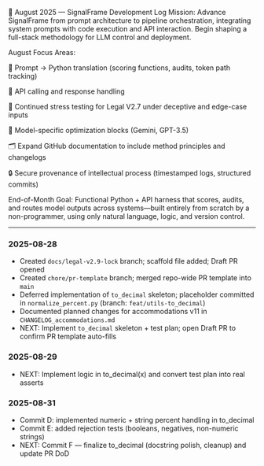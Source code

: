 📅 August 2025 — SignalFrame Development Log
Mission:
Advance SignalFrame from prompt architecture to pipeline orchestration, integrating system prompts with code execution and API interaction. Begin shaping a full-stack methodology for LLM control and deployment.

August Focus Areas:

🧠 Prompt → Python translation (scoring functions, audits, token path tracking)

🔌 API calling and response handling

🧪 Continued stress testing for Legal V2.7 under deceptive and edge-case inputs

🧭 Model-specific optimization blocks (Gemini, GPT-3.5)

🗂️ Expand GitHub documentation to include method principles and changelogs

🔒 Secure provenance of intellectual process (timestamped logs, structured commits)

End-of-Month Goal:
Functional Python + API harness that scores, audits, and routes model outputs across systems—built entirely from scratch by a non-programmer, using only natural language, logic, and version control.

---

### 2025-08-28
- Created `docs/legal-v2.9-lock` branch; scaffold file added; Draft PR opened
- Created `chore/pr-template` branch; merged repo-wide PR template into `main`
- Deferred implementation of `to_decimal` skeleton; placeholder committed in `normalize_percent.py` (branch: `feat/utils-to_decimal`)
- Documented planned changes for accommodations v11 in `CHANGELOG_accommodations.md`
- NEXT: Implement `to_decimal` skeleton + test plan; open Draft PR to confirm PR template auto-fills

### 2025-08-29
- NEXT: Implement logic in to_decimal(x) and convert test plan into real asserts

### 2025-08-31
- Commit D: implemented numeric + string percent handling in to_decimal
- Commit E: added rejection tests (booleans, negatives, non-numeric strings)
- NEXT: Commit F — finalize to_decimal (docstring polish, cleanup) and update PR DoD


